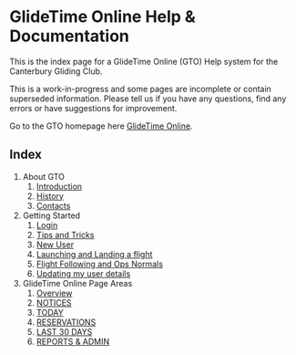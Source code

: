 # GlideTime Online Help & Documentation

This is the index page for a GlideTime Online (GTO) Help system for the Canterbury Gliding Club.

This is a work-in-progress and some pages are incomplete or contain superseded information.  Please tell us if you have any questions, find any errors or have suggestions for improvement.

Go to the GTO homepage here [GlideTime Online](https://canterburyglidingclub.nz/gto "The new and best way to record CGC time logs").

## Index

1. About GTO
    1. [Introduction](./Introduction.md)
    1. [History](./History.md)
    1. [Contacts](./Contacts.md)
1. Getting Started
    1. [Login](./Login.md)
    1. [Tips and Tricks](./Tips.md)
    1. [New User](./New_user.md)
    1. [Launching and Landing a flight](./New_flight.md)
    1. [Flight Following and Ops Normals](./Flight_following.md)
    1. [Updating my user details](./User_details.md)
1. GlideTime Online Page Areas
    1. [Overview](./Overview)
    1. [NOTICES](./Notices)
    1. [TODAY](./Today)
    1. [RESERVATIONS](./Reservations.md)
    1. [LAST 30 DAYS](./Last_30_days)
    1. [REPORTS & ADMIN](./Reports_admin)
